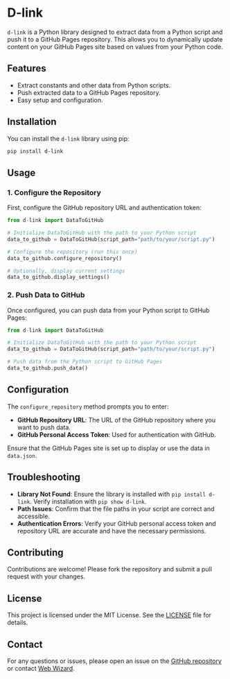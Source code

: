 # D-link

`d-link` is a Python library designed to extract data from a Python script and push it to a GitHub Pages repository. This allows you to dynamically update content on your GitHub Pages site based on values from your Python code.

## Features

- Extract constants and other data from Python scripts.
- Push extracted data to a GitHub Pages repository.
- Easy setup and configuration.

## Installation

You can install the `d-link` library using pip:

```bash
pip install d-link
```

## Usage

### 1. Configure the Repository

First, configure the GitHub repository URL and authentication token:

```python
from d-link import DataToGitHub

# Initialize DataToGitHub with the path to your Python script
data_to_github = DataToGitHub(script_path="path/to/your/script.py")

# Configure the repository (run this once)
data_to_github.configure_repository()

# Optionally, display current settings
data_to_github.display_settings()
```

### 2. Push Data to GitHub

Once configured, you can push data from your Python script to GitHub Pages:

```python
from d-link import DataToGitHub

# Initialize DataToGitHub with the path to your Python script
data_to_github = DataToGitHub(script_path="path/to/your/script.py")

# Push data from the Python script to GitHub Pages
data_to_github.push_data()
```

## Configuration

The `configure_repository` method prompts you to enter:

- **GitHub Repository URL**: The URL of the GitHub repository where you want to push data.
- **GitHub Personal Access Token**: Used for authentication with GitHub.

Ensure that the GitHub Pages site is set up to display or use the data in `data.json`.

## Troubleshooting

- **Library Not Found**: Ensure the library is installed with `pip install d-link`. Verify installation with `pip show d-link`.
- **Path Issues**: Confirm that the file paths in your script are correct and accessible.
- **Authentication Errors**: Verify your GitHub personal access token and repository URL are accurate and have the necessary permissions.

## Contributing

Contributions are welcome! Please fork the repository and submit a pull request with your changes.

## License

This project is licensed under the MIT License. See the [LICENSE](LICENSE) file for details.

## Contact

For any questions or issues, please open an issue on the [GitHub repository](https://github.com/PgNetwork01/d-link) or contact [Web Wizard](mailto:wert.ed00@gmail.com).
```
